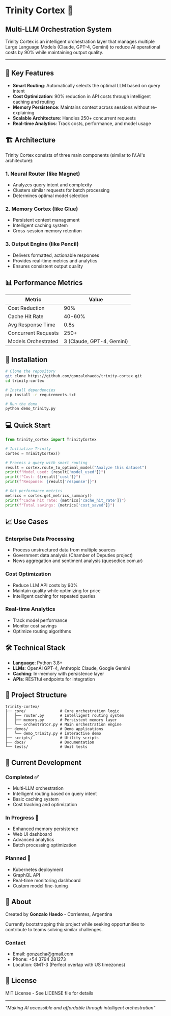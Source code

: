 # Trinity Cortex 🧠

## Multi-LLM Orchestration System

Trinity Cortex is an intelligent orchestration layer that manages multiple Large Language Models (Claude, GPT-4, Gemini) to reduce AI operational costs by 90% while maintaining output quality.

---

## 🚀 Key Features

- **Smart Routing**: Automatically selects the optimal LLM based on query intent
- **Cost Optimization**: 90% reduction in API costs through intelligent caching and routing
- **Memory Persistence**: Maintains context across sessions without re-explaining
- **Scalable Architecture**: Handles 250+ concurrent requests
- **Real-time Analytics**: Track costs, performance, and model usage

## 🏗️ Architecture

Trinity Cortex consists of three main components (similar to IV.AI's architecture):

### 1. **Neural Router** (like Magnet)
- Analyzes query intent and complexity
- Clusters similar requests for batch processing
- Determines optimal model selection

### 2. **Memory Cortex** (like Glue)
- Persistent context management
- Intelligent caching system
- Cross-session memory retention

### 3. **Output Engine** (like Pencil)
- Delivers formatted, actionable responses
- Provides real-time metrics and analytics
- Ensures consistent output quality

## 📊 Performance Metrics

| Metric | Value |
|--------|-------|
| Cost Reduction | 90% |
| Cache Hit Rate | 40-60% |
| Avg Response Time | 0.8s |
| Concurrent Requests | 250+ |
| Models Orchestrated | 3 (Claude, GPT-4, Gemini) |

## 🔧 Installation

```bash
# Clone the repository
git clone https://github.com/gonzalohaedo/trinity-cortex.git
cd trinity-cortex

# Install dependencies
pip install -r requirements.txt

# Run the demo
python demo_trinity.py
```

## 💻 Quick Start

```python
from trinity_cortex import TrinityCortex

# Initialize Trinity
cortex = TrinityCortex()

# Process a query with smart routing
result = cortex.route_to_optimal_model("Analyze this dataset")
print(f"Model used: {result['model_used']}")
print(f"Cost: ${result['cost']}")
print(f"Response: {result['response']}")

# Get performance metrics
metrics = cortex.get_metrics_summary()
print(f"Cache hit rate: {metrics['cache_hit_rate']}")
print(f"Total savings: {metrics['cost_saved']}")
```

## 📈 Use Cases

### Enterprise Data Processing
- Process unstructured data from multiple sources
- Government data analysis (Chamber of Deputies project)
- News aggregation and sentiment analysis (quesedice.com.ar)

### Cost Optimization
- Reduce LLM API costs by 90%
- Maintain quality while optimizing for price
- Intelligent caching for repeated queries

### Real-time Analytics
- Track model performance
- Monitor cost savings
- Optimize routing algorithms

## 🛠️ Technical Stack

- **Language**: Python 3.8+
- **LLMs**: OpenAI GPT-4, Anthropic Claude, Google Gemini
- **Caching**: In-memory with persistence layer
- **APIs**: RESTful endpoints for integration

## 📁 Project Structure

```
trinity-cortex/
├── core/               # Core orchestration logic
│   ├── router.py       # Intelligent routing system
│   ├── memory.py       # Persistent memory layer
│   └── orchestrator.py # Main orchestration engine
├── demos/              # Demo applications
│   └── demo_trinity.py # Interactive demo
├── scripts/            # Utility scripts
├── docs/               # Documentation
└── tests/              # Unit tests
```

## 🎯 Current Development

### Completed ✅
- Multi-LLM orchestration
- Intelligent routing based on query intent
- Basic caching system
- Cost tracking and optimization

### In Progress 🔄
- Enhanced memory persistence
- Web UI dashboard
- Advanced analytics
- Batch processing optimization

### Planned 📅
- Kubernetes deployment
- GraphQL API
- Real-time monitoring dashboard
- Custom model fine-tuning

## 🤝 About

Created by **Gonzalo Haedo** - Corrientes, Argentina

Currently bootstrapping this project while seeking opportunities to contribute to teams solving similar challenges.

### Contact
- Email: gonzacha@gmail.com
- Phone: +54 3794 281273
- Location: GMT-3 (Perfect overlap with US timezones)

## 📄 License

MIT License - See LICENSE file for details

---

*"Making AI accessible and affordable through intelligent orchestration"*